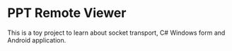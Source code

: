 # PPT Remote Viewer

This is a toy project to learn about socket transport, C# Windows form and Android application.
